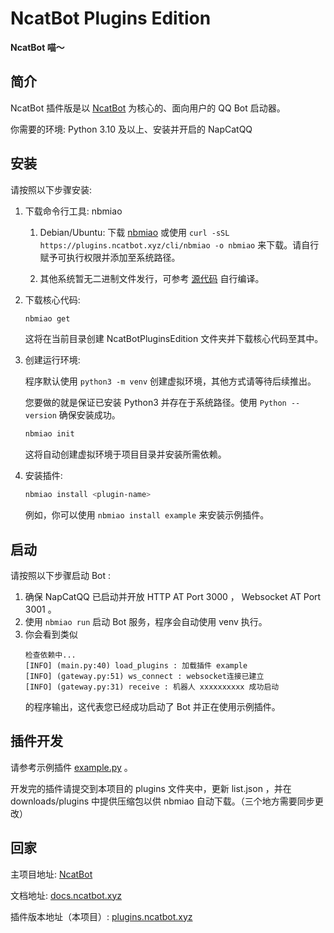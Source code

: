 # NcatBot Plugins Edition

**NcatBot 喵～**

## 简介

NcatBot 插件版是以 [NcatBot](https://github.com/liyihao1110/NcatBot) 为核心的、面向用户的 QQ Bot 启动器。

你需要的环境: Python 3.10 及以上、安装并开启的 NapCatQQ

## 安装

请按照以下步骤安装:

1. 下载命令行工具: nbmiao

   1. Debian/Ubuntu: 下载 [nbmiao](https://github.com/Isaaczhr/plugins.ncatbot.xyz/blob/main/cli/nbmiao) 或使用 `curl -sSL https://plugins.ncatbot.xyz/cli/nbmiao -o nbmiao` 来下载。请自行赋予可执行权限并添加至系统路径。
   
   2. 其他系统暂无二进制文件发行，可参考 [源代码](https://github.com/Isaaczhr/plugins.ncatbot.xyz/blob/main/cli/nbmiao.cpp) 自行编译。
   
2. 下载核心代码:

   ```bash
   nbmiao get
   ```
   这将在当前目录创建 NcatBotPluginsEdition 文件夹并下载核心代码至其中。

3. 创建运行环境:

   程序默认使用 `python3 -m venv` 创建虚拟环境，其他方式请等待后续推出。
   
   您要做的就是保证已安装 Python3 并存在于系统路径。使用 `Python --version` 确保安装成功。

   ```bash
   nbmiao init
   ```

   这将自动创建虚拟环境于项目目录并安装所需依赖。

4. 安装插件:
   
   ```bash
   nbmiao install <plugin-name>
   ```

   例如，你可以使用 `nbmiao install example` 来安装示例插件。


## 启动

请按照以下步骤启动 Bot :

1. 确保 NapCatQQ 已启动并开放 HTTP AT Port 3000 ， Websocket AT Port 3001 。
2. 使用 `nbmiao run` 启动 Bot 服务，程序会自动使用 venv 执行。
3. 你会看到类似
   ```
   检查依赖中...
   [INFO] (main.py:40) load_plugins : 加载插件 example
   [INFO] (gateway.py:51) ws_connect : websocket连接已建立
   [INFO] (gateway.py:31) receive : 机器人 xxxxxxxxxx 成功启动
   ```
   的程序输出，这代表您已经成功启动了 Bot 并正在使用示例插件。

## 插件开发

请参考示例插件 [example.py](https://github.com/Isaaczhr/plugins.ncatbot.xyz/blob/main/plugins/example/example.py) 。

开发完的插件请提交到本项目的 plugins 文件夹中，更新 list.json ，并在 downloads/plugins 中提供压缩包以供 nbmiao 自动下载。（三个地方需要同步更改）

## 回家

主项目地址: [NcatBot](https://github.com/liyihao1110/NcatBot)

文档地址: [docs.ncatbot.xyz](https://github.com/Isaaczhr/docs.ncatbot.xyz)

插件版本地址（本项目）: [plugins.ncatbot.xyz](https://github.com/Isaaczhr/plugins.ncatbot.xyz)
